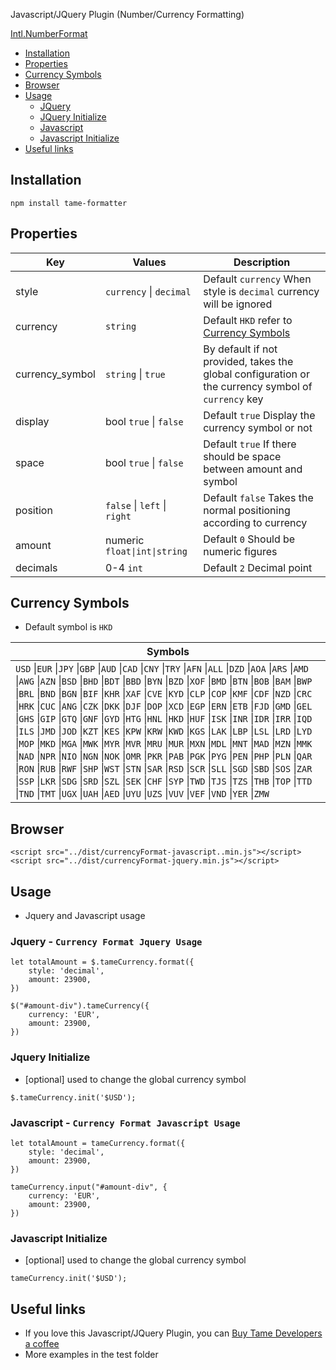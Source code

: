 Javascript/JQuery Plugin (Number/Currency Formatting)


[Intl.NumberFormat](https://developer.mozilla.org/en-US/docs/Web/JavaScript/Reference/Global_Objects/Intl/NumberFormat) <br>

* [Installation](#installation)
* [Properties](#properties)
* [Currency Symbols](#currency-symbols)
* [Browser](#browser)
* [Usage](#usage)
  * [JQuery](#Jquery)
  * [JQuery Initialize](#jquery-initialize)
  * [Javascript](#javascript)
  * [Javascript Initialize](#javascript-initialize)
* [Useful links](#useful-links)


## Installation
```
npm install tame-formatter
```

## Properties

| Key               |  Values                       |  Description                                                          |
|-------------------|-------------------------------|-----------------------------------------------------------------------|
| style             |  `currency` \| `decimal`      | Default `currency` When style is `decimal` currency will be ignored   |
| currency          |  `string`                     | Default `HKD` refer to [Currency Symbols](#currency-symbols)          |
| currency_symbol   |  `string` \| `true`           | By default if not provided, takes the global configuration or the currency symbol of `currency` key |
| display           |  bool `true` \| `false`       | Default `true` Display the currency symbol or not                     |
| space             |  bool `true` \| `false`       | Default `true` If there should be space between amount and symbol     |
| position          |  `false` \| `left` \| `right` | Default `false` Takes the normal positioning according to currency    |
| amount            |  numeric `float\|int\|string` | Default `0` Should be numeric figures                                 |
| decimals          |  0-4  `int`                   | Default `2` Decimal point                                             |


## Currency Symbols
- Default symbol is `HKD`

| Symbols                  |
|--------------------------|
| `USD` \|`EUR` \|`JPY` \|`GBP` \|`AUD` \|`CAD` \|`CNY` \|`TRY` \|`AFN` \|`ALL` \|`DZD` \|`AOA` \|`ARS` \|`AMD` \|`AWG` \|`AZN` \|`BSD` \|`BHD` \|`BDT` \|`BBD` \|`BYN` \|`BZD` \|`XOF` \|`BMD` \|`BTN` \|`BOB` \|`BAM` \|`BWP` \|`BRL` \|`BND` \|`BGN` \|`BIF` \|`KHR` \|`XAF` \|`CVE` \|`KYD` \|`CLP` \|`COP` \|`KMF` \|`CDF` \|`NZD` \|`CRC` \|`HRK` \|`CUC` \|`ANG` \|`CZK` \|`DKK` \|`DJF` \|`DOP` \|`XCD` \|`EGP` \|`ERN` \|`ETB` \|`FJD` \|`GMD` \|`GEL` \|`GHS` \|`GIP` \|`GTQ` \|`GNF` \|`GYD` \|`HTG` \|`HNL` \|`HKD` \|`HUF` \|`ISK` \|`INR` \|`IDR` \|`IRR` \|`IQD` \|`ILS` \|`JMD` \|`JOD` \|`KZT` \|`KES` \|`KPW` \|`KRW` \|`KWD` \|`KGS` \|`LAK` \|`LBP` \|`LSL` \|`LRD` \|`LYD` \|`MOP` \|`MKD` \|`MGA` \|`MWK` \|`MYR` \|`MVR` \|`MRU` \|`MUR` \|`MXN` \|`MDL` \|`MNT` \|`MAD` \|`MZN` \|`MMK` \|`NAD` \|`NPR` \|`NIO` \|`NGN` \|`NOK` \|`OMR` \|`PKR` \|`PAB` \|`PGK` \|`PYG` \|`PEN` \|`PHP` \|`PLN` \|`QAR` \|`RON` \|`RUB` \|`RWF` \|`SHP` \|`WST` \|`STN` \|`SAR` \|`RSD` \|`SCR` \|`SLL` \|`SGD` \|`SBD` \|`SOS` \|`ZAR` \|`SSP` \|`LKR` \|`SDG` \|`SRD` \|`SZL` \|`SEK` \|`CHF` \|`SYP` \|`TWD` \|`TJS` \|`TZS` \|`THB` \|`TOP` \|`TTD` \|`TND` \|`TMT` \|`UGX` \|`UAH` \|`AED` \|`UYU` \|`UZS` \|`VUV` \|`VEF` \|`VND` \|`YER` \|`ZMW` |

## Browser
```
<script src="../dist/currencyFormat-javascript..min.js"></script>
<script src="../dist/currencyFormat-jquery.min.js"></script>
```

## Usage
- Jquery and Javascript usage


### Jquery - `Currency Format Jquery Usage`

```
let totalAmount = $.tameCurrency.format({
    style: 'decimal',
    amount: 23900,
})
```

```
$("#amount-div").tameCurrency({
    currency: 'EUR',
    amount: 23900,
})
```

### Jquery Initialize
- [optional] used to change the global currency symbol
```
$.tameCurrency.init('$USD');
```

### Javascript - `Currency Format Javascript Usage`
```
let totalAmount = tameCurrency.format({
    style: 'decimal',
    amount: 23900,
})
```

```
tameCurrency.input("#amount-div", {
    currency: 'EUR',
    amount: 23900,
})
```

### Javascript Initialize
- [optional] used to change the global currency symbol
```
tameCurrency.init('$USD');
```

## Useful links

- If you love this Javascript/JQuery Plugin, you can [Buy Tame Developers a coffee](https://www.buymeacoffee.com/tamedevelopers)
- More examples in the test folder

